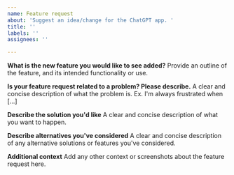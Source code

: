 ```yaml
---
name: Feature request
about: 'Suggest an idea/change for the ChatGPT app. '
title: ''
labels: ''
assignees: ''

---
```


**What is the new feature you would like to see added?**
Provide an outline of the feature, and its intended functionality or use. 

**Is your feature request related to a problem? Please describe.**
A clear and concise description of what the problem is. Ex. I'm always frustrated when [...]

**Describe the solution you'd like**
A clear and concise description of what you want to happen.

**Describe alternatives you've considered**
A clear and concise description of any alternative solutions or features you've considered.

**Additional context**
Add any other context or screenshots about the feature request here.
